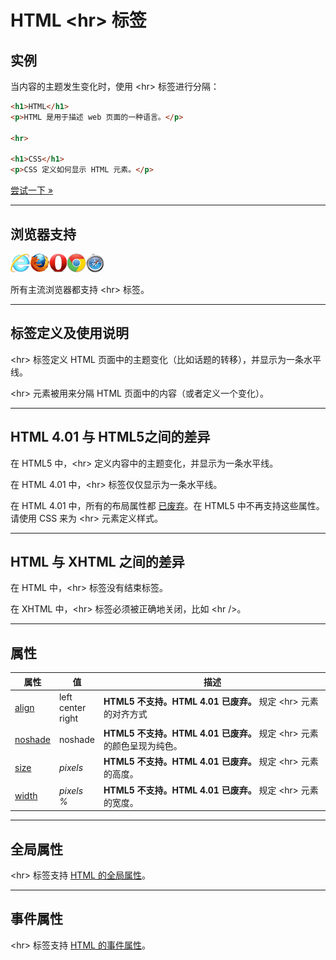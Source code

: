 # HTML &lt;hr&gt; 标签

## 实例

当内容的主题发生变化时，使用 &lt;hr&gt; 标签进行分隔：

```HTML
<h1>HTML</h1> 
<p>HTML 是用于描述 web 页面的一种语言。</p> 

<hr> 

<h1>CSS</h1> 
<p>CSS 定义如何显示 HTML 元素。</p>
```

[尝试一下 »](http://www.runoob.com/try/try.php?filename=tryhtml_hr_test)

--------

## 浏览器支持

![Internet Explorer](images/compatible_ie.gif)![Firefox](images/compatible_firefox.gif)![Opera](images/compatible_opera.gif)![Google Chrome](images/compatible_chrome.gif)![Safari](images/compatible_safari.gif)

所有主流浏览器都支持 &lt;hr&gt; 标签。

--------

## 标签定义及使用说明

&lt;hr&gt; 标签定义 HTML 页面中的主题变化（比如话题的转移），并显示为一条水平线。

&lt;hr&gt; 元素被用来分隔 HTML 页面中的内容（或者定义一个变化）。

--------

## HTML 4.01 与 HTML5之间的差异

在 HTML5 中，&lt;hr&gt; 定义内容中的主题变化，并显示为一条水平线。

在 HTML 4.01 中，&lt;hr&gt; 标签仅仅显示为一条水平线。

在 HTML 4.01 中，所有的布局属性都 [已废弃](javascript:NewWindow('/try/deprecated.htm'))。在 HTML5 中不再支持这些属性。请使用 CSS 来为 &lt;hr&gt; 元素定义样式。

--------

## HTML 与 XHTML 之间的差异

在 HTML 中，&lt;hr&gt; 标签没有结束标签。

在 XHTML 中，&lt;hr&gt; 标签必须被正确地关闭，比如 &lt;hr /&gt;。

--------

## 属性

| 属性 | 值 | 描述 |
| ---- | ---- | ---- |
| [align](att-hr-align.html) | left<br/>center<br/>right | **HTML5 不支持。HTML 4.01 已废弃。** 规定 &lt;hr&gt; 元素的对齐方式 |
| [noshade](att-hr-noshade.html) | noshade | **HTML5 不支持。HTML 4.01 已废弃。** 规定 &lt;hr&gt; 元素的颜色呈现为纯色。 |
| [size](att-hr-size.html) | _pixels_ | **HTML5 不支持。HTML 4.01 已废弃。** 规定 &lt;hr&gt; 元素的高度。 |
| [width](att-hr-width.html) | _pixels<br/>%_ | **HTML5 不支持。HTML 4.01 已废弃。** 规定 &lt;hr&gt; 元素的宽度。 |

--------

## 全局属性

&lt;hr&gt; 标签支持 [HTML 的全局属性](003_ref-standardattributes.md)。

--------

## 事件属性

&lt;hr&gt; 标签支持 [HTML 的事件属性](004_ref-eventattributes.md)。
